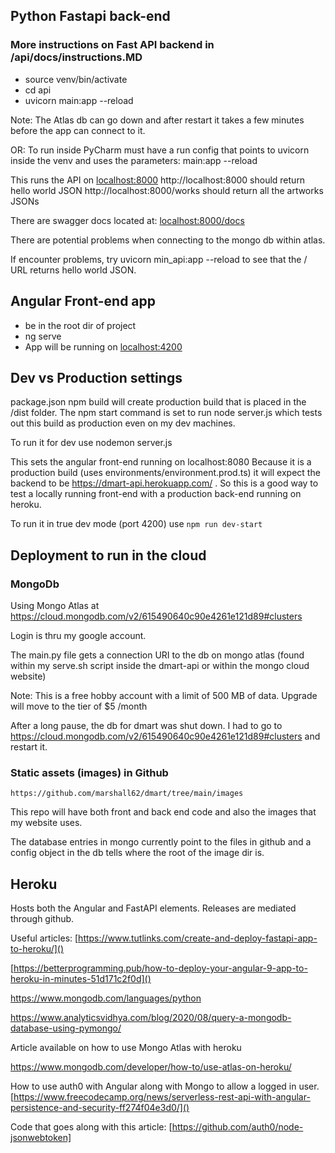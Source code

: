 ## Python Fastapi back-end

### More instructions on Fast API backend in /api/docs/instructions.MD ###

- source venv/bin/activate
- cd api
- uvicorn main:app --reload

Note: The Atlas db can go down and after restart it takes a few minutes before the app can connect to it.

OR: To run inside PyCharm must have a run config that points to uvicorn inside the venv
and uses the parameters:  main:app --reload

This runs the API on [localhost:8000]()
http://localhost:8000  should return hello world JSON
http://localhost:8000/works should return all the artworks JSONs

There are swagger docs located at:  [localhost:8000/docs]()

There are potential problems when connecting to the mongo db within atlas.

If encounter problems,  try uvicorn min_api:app --reload to see that the / URL returns hello world JSON.  


## Angular Front-end app

- be in the root dir of project
- ng serve
- App will be running on [localhost:4200]()


## Dev vs Production settings

package.json npm build will create production build that is placed in the /dist folder.
The npm start command is set to run 
node server.js which tests out this build as production even on my dev machines.

To run it for dev use nodemon server.js

This sets the angular front-end running on localhost:8080
Because it is a production build (uses environments/environment.prod.ts) it will expect the backend to be 
https://dmart-api.herokuapp.com/  .  So this is a good way to test a locally running front-end with a production back-end running on heroku.

To run it in true dev mode (port 4200) use `npm run dev-start`



## Deployment to run in the cloud

### MongoDb
Using Mongo Atlas at
https://cloud.mongodb.com/v2/615490640c90e4261e121d89#clusters

Login is thru my google account.

The main.py file gets a connection URI to the db on mongo atlas (found within my serve.sh script inside the dmart-api or within the mongo cloud 
website)



Note:  This is a free hobby account with a limit of 500 MB of data.  Upgrade will move to the tier of $5 /month

After a long pause, the db for dmart was shut down.  I had to go to https://cloud.mongodb.com/v2/615490640c90e4261e121d89#clusters and restart it.

### Static assets (images) in Github

`https://github.com/marshall62/dmart/tree/main/images`

This repo will have both front and back end code and also the images that my website uses.   

The database entries in mongo currently point to the files in github and a config object in the db tells where the
root of the image dir is.   


## Heroku

Hosts both the Angular and FastAPI elements.   Releases are mediated through github.



Useful articles:
[https://www.tutlinks.com/create-and-deploy-fastapi-app-to-heroku/]()

[https://betterprogramming.pub/how-to-deploy-your-angular-9-app-to-heroku-in-minutes-51d171c2f0d]()

https://www.mongodb.com/languages/python

https://www.analyticsvidhya.com/blog/2020/08/query-a-mongodb-database-using-pymongo/

Article available on how to use Mongo Atlas with heroku

https://www.mongodb.com/developer/how-to/use-atlas-on-heroku/

How to use auth0 with Angular along with Mongo to allow a logged in user.  [https://www.freecodecamp.org/news/serverless-rest-api-with-angular-persistence-and-security-ff274f04e3d0/]()

Code that goes along with this article:
[https://github.com/auth0/node-jsonwebtoken]
